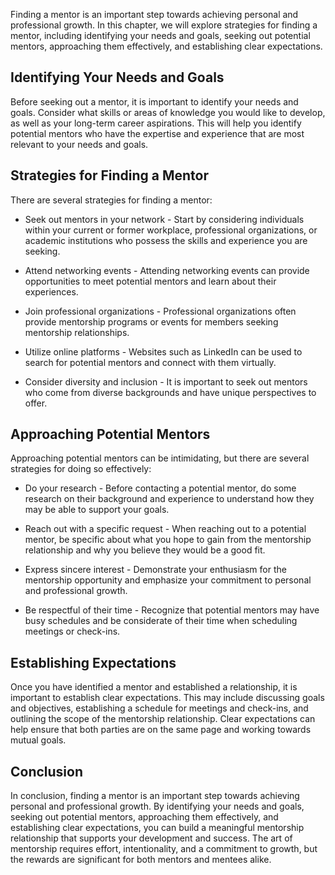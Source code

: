 
Finding a mentor is an important step towards achieving personal and professional growth. In this chapter, we will explore strategies for finding a mentor, including identifying your needs and goals, seeking out potential mentors, approaching them effectively, and establishing clear expectations.

Identifying Your Needs and Goals
--------------------------------

Before seeking out a mentor, it is important to identify your needs and goals. Consider what skills or areas of knowledge you would like to develop, as well as your long-term career aspirations. This will help you identify potential mentors who have the expertise and experience that are most relevant to your needs and goals.

Strategies for Finding a Mentor
-------------------------------

There are several strategies for finding a mentor:

* Seek out mentors in your network - Start by considering individuals within your current or former workplace, professional organizations, or academic institutions who possess the skills and experience you are seeking.

* Attend networking events - Attending networking events can provide opportunities to meet potential mentors and learn about their experiences.

* Join professional organizations - Professional organizations often provide mentorship programs or events for members seeking mentorship relationships.

* Utilize online platforms - Websites such as LinkedIn can be used to search for potential mentors and connect with them virtually.

* Consider diversity and inclusion - It is important to seek out mentors who come from diverse backgrounds and have unique perspectives to offer.

Approaching Potential Mentors
-----------------------------

Approaching potential mentors can be intimidating, but there are several strategies for doing so effectively:

* Do your research - Before contacting a potential mentor, do some research on their background and experience to understand how they may be able to support your goals.

* Reach out with a specific request - When reaching out to a potential mentor, be specific about what you hope to gain from the mentorship relationship and why you believe they would be a good fit.

* Express sincere interest - Demonstrate your enthusiasm for the mentorship opportunity and emphasize your commitment to personal and professional growth.

* Be respectful of their time - Recognize that potential mentors may have busy schedules and be considerate of their time when scheduling meetings or check-ins.

Establishing Expectations
-------------------------

Once you have identified a mentor and established a relationship, it is important to establish clear expectations. This may include discussing goals and objectives, establishing a schedule for meetings and check-ins, and outlining the scope of the mentorship relationship. Clear expectations can help ensure that both parties are on the same page and working towards mutual goals.

Conclusion
----------

In conclusion, finding a mentor is an important step towards achieving personal and professional growth. By identifying your needs and goals, seeking out potential mentors, approaching them effectively, and establishing clear expectations, you can build a meaningful mentorship relationship that supports your development and success. The art of mentorship requires effort, intentionality, and a commitment to growth, but the rewards are significant for both mentors and mentees alike.
